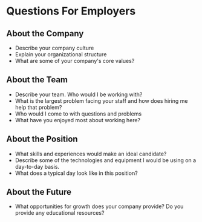 # Questions For Employers

## About the Company
- Describe  your company culture
- Explain your organizational structure
- What are some of your company's core values?

## About the Team
- Describe your team. Who would I be working with?
- What is the largest problem facing your staff and how does hiring me help that problem?
- Who would I come to with questions and problems
- What have you enjoyed most about working here?

## About the Position
- What skills and experiences would make an ideal candidate?
- Describe some of the technologies and equipment I would be using on a day-to-day basis.
- What does a typical day look like in this position?

## About the Future
- What opportunities for growth does your company provide? Do you provide any educational resources?